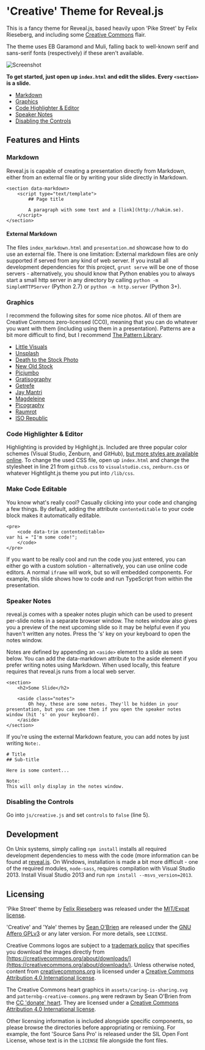 # 'Creative' Theme for Reveal.js
This is a fancy theme for Reveal.js, based heavily upon 'Pike Street' by Felix Rieseberg, and including some [Creative Commons](https://creativecommons.org) flair.

The theme uses EB Garamond and Muli, falling back to well-known serif and sans-serif fonts (respectively) if these aren't available.

![Screenshot](https://github.com/seandiggity/reveal-creative/raw/master/screenshot-example.png)

**To get started, just open up `index.html` and edit the slides. Every `<section>` is a slide.**

* [Markdown](#markdown)
* [Graphics](#graphics)
* [Code Highlighter & Editor](#codeedit)
* [Speaker Notes](#speaker-notes)
* [Disabling the Controls](#disabling-the-controls)

## Features and Hints

### Markdown
Reveal.js is capable of creating a presentation directly from Markdown, either from an external file or by writing your slide directly in Markdown. 

```
<section data-markdown>
    <script type="text/template">
        ## Page title

        A paragraph with some text and a [link](http://hakim.se).
    </script>
</section>
```

#### External Markdown
The files `index_markdown.html` and `presentation.md` showcase how to do use an external file. There is one limitation: External markdown files are only supported if served from any kind of web server. If you install all development dependencies for this project, `grunt serve` will be one of those servers - alternatively, you should know that Python enables you to always start a small http server in any directory by calling `python -m SimpleHTTPServer` (Python 2.7) or `python -m http.server` (Python 3+). 

### Graphics
I recommend the following sites for some nice photos. All of them are Creative Commons zero-licensed (CC0), meaning that you can do whatever you want with them (including using them in a presentation). Patterns are a bit more difficult to find, but I recommend [The Pattern Library](http://thepatternlibrary.com/).

* [Little Visuals](http://littlevisuals.co/)
* [Unsplash](http://unsplash.com/)
* [Death to the Stock Photo](http://join.deathtothestockphoto.com/)
* [New Old Stock](http://nos.twnsnd.co/)
* [Picjumbo](http://picjumbo.com/)
* [Gratisography](http://www.gratisography.com/)
* [Getrefe](http://getrefe.tumblr.com/)
* [Jay Mantri](http://jaymantri.com/)
* [Magdeleine](http://magdeleine.co/)
* [Picography](http://picography.co/)
* [Raumrot](http://www.raumrot.com/10/)
* [ISO Republic](http://isorepublic.com/)

### Code Highlighter & Editor <a name="codeedit"></a>
Highlighting is provided by Highlight.js. Included are three popular color schemes (Visual Studio, Zenburn, and GitHub), [but more styles are available online](https://highlightjs.org/static/demo/). To change the used CSS file, open up `index.html` and change the stylesheet in line 21 from `github.css` to `visualstudio.css`, `zenburn.css` or whatever Hightlight.js theme you put into `/lib/css`.

### Make Code Editable
You know what's really cool? Casually clicking into your code and changing a few things. By default, adding the attribute `contenteditable` to your code block makes it automatically editable.

```
<pre>
    <code data-trim contenteditable>
var hi = "I'm some code!";
    </code>
</pre>
```

If you want to be really cool and run the code you just entered, you can either go with a custom solution - alternatively, you can use online code editors. A normal `iframe` will work, but so will embedded components. For example, this slide shows how to code and run TypeScript from within the presentation.

### Speaker Notes
reveal.js comes with a speaker notes plugin which can be used to present per-slide notes in a separate browser window. The notes window also gives you a preview of the next upcoming slide so it may be helpful even if you haven't written any notes. Press the 's' key on your keyboard to open the notes window.

Notes are defined by appending an `<aside>` element to a slide as seen below. You can add the data-markdown attribute to the aside element if you prefer writing notes using Markdown. When used locally, this feature requires that reveal.js runs from a local web server.

```
<section>
    <h2>Some Slide</h2>

    <aside class="notes">
        Oh hey, these are some notes. They'll be hidden in your presentation, but you can see them if you open the speaker notes window (hit 's' on your keyboard).
    </aside>
</section>
```

If you're using the external Markdown feature, you can add notes by just writing `Note:`.

```
# Title
## Sub-title

Here is some content...

Note:
This will only display in the notes window.
```

### Disabling the Controls
Go into `js/creative.js` and set `controls` to `false` (line 5).

## Development
On Unix systems, simply calling `npm install` installs all required development dependencies to mess with the code (more information can be found at [reveal.js](https://github.com/hakimel/reveal.js/#installation). On Windows, installation is made a bit more difficult - one of the required modules, `node-sass`, requires compilation with Visual Studio 2013. Install Visual Studio 2013 and run `npm install --msvs_version=2013`.

## Licensing
'Pike Street' theme by [Felix Rieseberg](http://www.felixrieseberg.com) was released under the [MIT/Expat license](https://opensource.org/licenses/MIT).

'Creative' and 'Yale' themes by [Sean O'Brien](https://webio.me) are released under the [GNU Affero GPLv3](https://www.gnu.org/licenses/agpl-3.0.html) or any later version. For more details, see `LICENSE`.

Creative Commons logos are subject to a [trademark policy](https://creativecommons.org/policies/) that specifies you download the images directly from 
[https://creativecommons.org/about/downloads/](https://creativecommons.org/about/downloads/).  Unless otherwise noted, content from [creativecommons.org](https://creativecommons.org) is licensed under a [Creative Commons Attribution 4.0 International license](https://creativecommons.org/licenses/by/4.0/).

The Creative Commons heart graphics in `assets/caring-is-sharing.svg` and `patternbg-creative-commons.png` were redrawn by Sean O'Brien from the [CC 'donate' heart](https://creativecommons.org/wp-content/uploads/2014/02/heart-donatepage.png).  They are licensed under a [Creative Commons Attribution 4.0 International license](https://creativecommons.org/licenses/by/4.0/).

Other licensing information is included alongside specific components, so please browse the directories before appropriating or remixing.  For example, the font 'Source Sans Pro' is released under the SIL Open Font License, whose text is in the `LICENSE` file alongside the font files.

